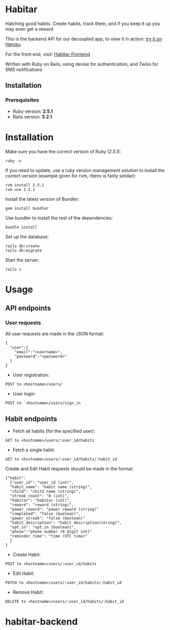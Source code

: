 # Habitar
Hatching good habits. Create habits, track them, and if you keep it up you may even get a reward

This is the backend API for our decoupled app, to view it in action: [try it on Heroku](http://habitar-backend.herokuapp.com)

For the front end, visit: [Habitar-Frontend](https://github.com/habitar/habitar-frontend)

Written with Ruby on Rails, using devise for authentication, and Twilio for SMS notifications

## Installation
### Prerequisites
* Ruby version: **2.5.1**
* Rails version: **5.2.1**

# Installation
Make sure you have the correct version of Ruby (2.5.1):
```
ruby -v
```
If you need to update, use a ruby version management solution to install the correct version (example given for rvm, rbenv is fairly similar):
```
rvm install 2.5.1
rvm use 2.5.1
```
Install the latest version of Bundler:
```
gem install bundler
```
Use bundler to install the rest of the dependencies:
```
bundle install
```
Set up the database:
```
rails db:create
rails db:migrate
```
Start the server:
```
rails s
```

# Usage
## API endpoints
### User requests
All user requests are made in the JSON format:
```
{
  "user":{
    "email":"<username>",
    "password":"<password>"
  }
}
```
* User registration:
```
POST to <hostname>/users/
```

* User login:
```
POST to `<hostname>/users/sign_in
```

## Habit endpoints
* Fetch all habits (for the specified user):
```
GET to <hostname>/users/:user_id/habits
```

* Fetch a single habit:
```
GET to <hostname>/users/:user_id/habits/:habit_id
```

Create and Edit Habit requests should be made in the format:
```
{"habit":
  {"user_id": "user_id (int)",
  "habit_name": "habit name (string)",
  "child": "child name (string)",
  "streak_count": "0 (int)",
  "habitar": "habitar (int)",
  "reward": "reward (string)",
  "power_reward": "power reward (string)"
  "completed": "false (boolean)",
  "power_streak": "false (boolean)"
  "habit_description": "habit description(string)",
  "opt_in": "opt_in (boolean)",
  "phone":"phone number (9 digit int)"
  "reminder_time": "time (UTC time)"
  }
}
```
* Create Habit:
```
POST to <hostname>/users/:user_id/habits
```
* Edit Habit:
```
PATCH to <hostname>/users/:user_id/habits/:habit_id
````
* Remove Habit:
```
DELETE to <hostname>/users/:user_id/habits/:habit_id
```
# habitar-backend
